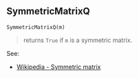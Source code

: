 ## SymmetricMatrixQ

``` 
SymmetricMatrixQ(m)
``` 

> returns `True` if `m` is a symmetric matrix.

See:  
* [Wikipedia - Symmetric matrix](https://en.wikipedia.org/wiki/Symmetric_matrix)
 
